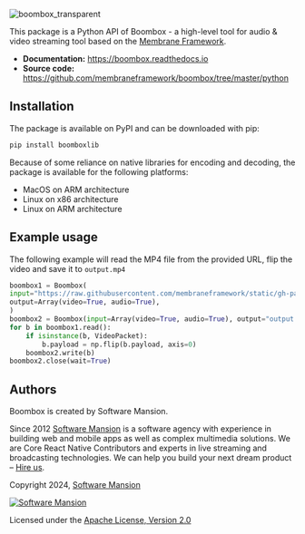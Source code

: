 ![boombox_transparent](https://github.com/user-attachments/assets/1c5f25a2-cc27-4349-ae72-91315d43d6a1)

This package is a Python API of Boombox - a high-level tool for audio & video streaming tool based on the [Membrane Framework](https://membrane.stream).

- **Documentation:** https://boombox.readthedocs.io
- **Source code:** https://github.com/membraneframework/boombox/tree/master/python

## Installation

The package is available on PyPI and can be downloaded with pip:

```bash
pip install boomboxlib
```

Because of some reliance on native libraries for encoding and decoding, the package is available for
the following platforms:
  - MacOS on ARM architecture
  - Linux on x86 architecture
  - Linux on ARM architecture

## Example usage
The following example will read the MP4 file from the provided URL, flip the video and save it to
`output.mp4`

```python
boombox1 = Boombox(
input="https://raw.githubusercontent.com/membraneframework/static/gh-pages/samples/big-buck-bunny/bun33s.mp4",
output=Array(video=True, audio=True),
)
boombox2 = Boombox(input=Array(video=True, audio=True), output="output.mp4")
for b in boombox1.read():
    if isinstance(b, VideoPacket):
        b.payload = np.flip(b.payload, axis=0)
    boombox2.write(b)
boombox2.close(wait=True)
```

## Authors

Boombox is created by Software Mansion.

Since 2012 [Software Mansion](https://swmansion.com/?utm_source=git&utm_medium=readme&utm_campaign=boombox) is a software agency with experience in building web and mobile apps as well as complex multimedia solutions. We are Core React Native Contributors and experts in live streaming and broadcasting technologies. We can help you build your next dream product – [Hire us](https://swmansion.com/contact/projects).

Copyright 2024, [Software Mansion](https://swmansion.com/?utm_source=git&utm_medium=readme&utm_campaign=boombox)

[![Software Mansion](https://logo.swmansion.com/logo?color=white&variant=desktop&width=200&tag=membrane-github)](https://swmansion.com/?utm_source=git&utm_medium=readme&utm_campaign=boombox)

Licensed under the [Apache License, Version 2.0](LICENSE)
